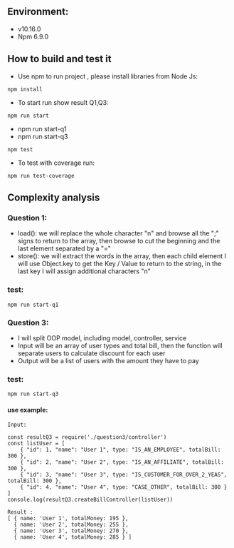 ## Environment:
- v10.16.0
- Npm 6.9.0

## How to build and test it
- Use npm to run project , please install libraries from Node Js:
```
npm install
```
- To start run show result Q1,Q3:
```
npm run start
```
- npm run start-q1
- npm run start-q3
```
npm test
```
- To test with coverage run:
```
npm run test-coverage
```

## Complexity analysis

### Question 1:
  - load(): we will replace the whole character "n" and browse all the ";" signs to return to the array, then browse to cut the beginning and the last element separated by a "="
  - store(): we will extract the words in the array, then each child element I will use Object.key to get the Key / Value to return to the string, in the last key I will assign additional characters "n"
### test:  
```
npm run start-q1
```
### Question 3:
- I will split OOP model, including model, controller, service
- Input will be an array of user types and total bill, then the function will separate users to calculate discount for each user
- Output will be a list of users with the amount they have to pay
### test:  
```
npm run start-q3
```
#### use example:
```
Input:

const resultQ3 = require('./question3/controller')
const listUser = [
    { "id": 1, "name": "User 1", type: "IS_AN_EMPLOYEE", totalBill: 300 },
    { "id": 2, "name": "User 2", type: "IS_AN_AFFILIATE", totalBill: 300 },
    { "id": 3, "name": "User 3", type: "IS_CUSTOMER_FOR_OVER_2_YEAS", totalBill: 300 },
    { "id": 4, "name": "User 4", type: "CASE_OTHER", totalBill: 300 }
]
console.log(resultQ3.createBillController(listUser))

Result :
[ { name: 'User 1', totalMoney: 195 },
  { name: 'User 2', totalMoney: 255 },
  { name: 'User 3', totalMoney: 270 },
  { name: 'User 4', totalMoney: 285 } ]
```